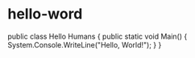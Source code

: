 # hello-word

public class Hello Humans
{
   public static void Main()
   {
      System.Console.WriteLine("Hello, World!");
   }
}
